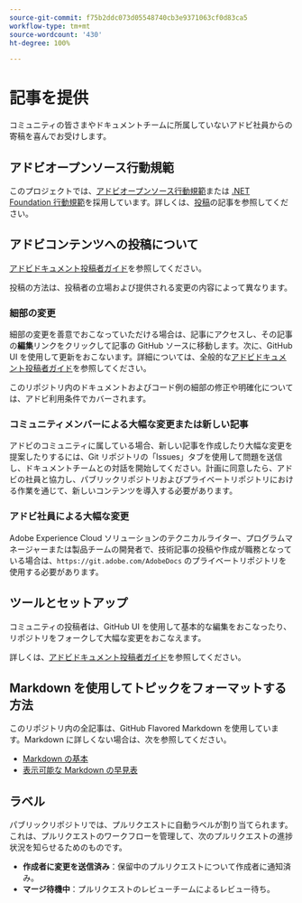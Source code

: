 ```yaml
---
source-git-commit: f75b2ddc073d05548740cb3e9371063cf0d83ca5
workflow-type: tm+mt
source-wordcount: '430'
ht-degree: 100%

---
```

# 記事を提供

コミュニティの皆さまやドキュメントチームに所属していないアドビ社員からの寄稿を喜んでお受けします。

## アドビオープンソース行動規範

このプロジェクトでは、[アドビオープンソース行動規範](code-of-conduct.md)または [.NET Foundation 行動規範](https://dotnetfoundation.org/code-of-conduct)を採用しています。詳しくは、[投稿](contributing.md)の記事を参照してください。


## アドビコンテンツへの投稿について

[アドビドキュメント投稿者ガイド](https://docs.adobe.com/content/help/ja/contributor/contributor-guide/introduction.html)を参照してください。

投稿の方法は、投稿者の立場および提供される変更の内容によって異なります。

### 細部の変更

細部の変更を善意でおこなっていただける場合は、記事にアクセスし、その記事の&#x200B;**編集**&#x200B;リンクをクリックして記事の GitHub ソースに移動します。次に、GitHub UI を使用して更新をおこないます。詳細については、全般的な[アドビドキュメント投稿者ガイド](https://docs.adobe.com/content/help/en/contributor/contributor-guide/introduction.html)を参照してください。

このリポジトリ内のドキュメントおよびコード例の細部の修正や明確化については、アドビ利用条件でカバーされます。

### コミュニティメンバーによる大幅な変更または新しい記事

アドビのコミュニティに属している場合、新しい記事を作成したり大幅な変更を提案したりするには、Git リポジトリの「Issues」タブを使用して問題を送信し、ドキュメントチームとの対話を開始してください。計画に同意したら、アドビの社員と協力し、パブリックリポジトリおよびプライベートリポジトリにおける作業を通じて、新しいコンテンツを導入する必要があります。

<!--
If you submit a pull request with significant changes to documentation and code examples, you'll see a message in the pull request asking you to submit an online contribution license agreement (CLA). We need you to complete the online form before we can review your pull request.
-->

### アドビ社員による大幅な変更

Adobe Experience Cloud ソリューションのテクニカルライター、プログラムマネージャーまたは製品チームの開発者で、技術記事の投稿や作成が職務となっている場合は、`https://git.adobe.com/AdobeDocs` のプライベートリポジトリを使用する必要があります。

<!--Employees from other parts of the Adobe world should use the public repo for minor updates.-->

## ツールとセットアップ

コミュニティの投稿者は、GitHub UI を使用して基本的な編集をおこなったり、リポジトリをフォークして大幅な変更をおこなえます。

詳しくは、[アドビドキュメント投稿者ガイド](https://docs.adobe.com/content/help/en/contributor/contributor-guide/introduction.html)を参照してください。

## Markdown を使用してトピックをフォーマットする方法

このリポジトリ内の全記事は、GitHub Flavored Markdown を使用しています。Markdown に詳しくない場合は、次を参照してください。

* [Markdown の基本](https://help.github.com/articles/getting-started-with-writing-and-formatting-on-github/)
* [表示可能な Markdown の早見表](https://guides.github.com/pdfs/markdown-cheatsheet-online.pdf)

## ラベル

パブリックリポジトリでは、プルリクエストに自動ラベルが割り当てられます。これは、プルリクエストのワークフローを管理して、次のプルリクエストの進捗状況を知らせるためのものです。

* **作成者に変更を送信済み**：保留中のプルリクエストについて作成者に通知済み。
* **マージ待機中**：プルリクエストのレビューチームによるレビュー待ち。
